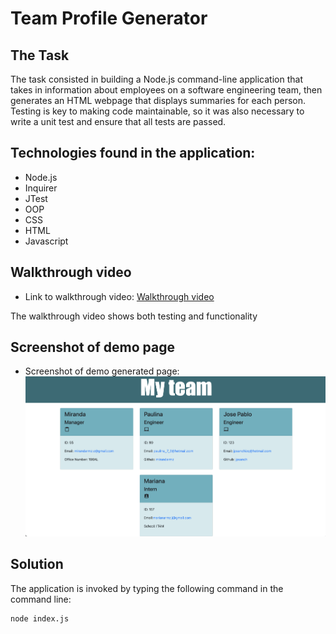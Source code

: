 # Team Profile Generator

## The Task

The task consisted in building a Node.js command-line application that takes in information about employees on a software engineering team, then generates an HTML webpage that displays summaries for each person. 
Testing is key to making code maintainable, so it was also necessary to write a unit test and ensure that all tests are passed.

## Technologies found in the application:
* Node.js
* Inquirer
* JTest
* OOP 
* CSS
* HTML
* Javascript

## Walkthrough video

  * Link to walkthrough video: 
  [Walkthrough video](https://drive.google.com/file/d/1RoyTvHlWVhKxa0YCxA6PJKREVKjcQUd-/view?usp=sharing)
  
  The walkthrough video shows both testing and functionality

## Screenshot of demo page
  * Screenshot of demo generated page: 
  ![Deployed page](./Assets/Deployed.png) 

## Solution 
The application is invoked by typing the following command in the command line:

```bash
node index.js
```

